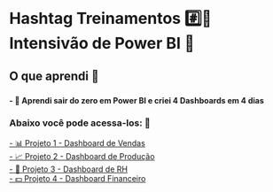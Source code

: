 <br clear="both">

<h1 align="left">Hashtag Treinamentos #️⃣📖<br>Intensivão de Power BI 📒</h1>

###

<h2 align="left">O que aprendi 🧠</h2>

###

<h4 align="left">- 💯 Aprendi sair do zero em Power BI e criei 4 Dashboards em 4 dias<br>
<h3 align="left">Abaixo você pode acessa-los: 🛜</h3>
  
<a href="https://app.powerbi.com/links/5PzuSTog1T?ctid=052af0ce-b4ac-4490-8afc-4410a409442e&pbi_source=linkShare" target="_blank" rel="noopener noreferrer">
  - 📊 Projeto 1 - Dashboard de Vendas<br>
</a>

<a href="https://app.powerbi.com/links/1B_e0MUZpM?ctid=052af0ce-b4ac-4490-8afc-4410a409442e&pbi_source=linkShare" target="_blank" rel="noopener noreferrer">
- 📈 Projeto 2 - Dashboard de Produção<br>
</a>

<a href="https://app.powerbi.com/links/fcloRo7mat?ctid=052af0ce-b4ac-4490-8afc-4410a409442e&pbi_source=linkShare" target="_blank" rel="noopener noreferrer">
- 👥 Projeto 3 - Dashboard de RH<br>
</a>

<a href="https://app.powerbi.com/links/8H4R9jCqtA?ctid=052af0ce-b4ac-4490-8afc-4410a409442e&pbi_source=linkShare" target="_blank" rel="noopener noreferrer">
- 💵 Projeto 4 - Dashboard Financeiro</h4>
</a>

###
